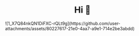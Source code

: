 <h1 align="center">Hi 👋</h1>
![1_X7Q84nkQN1DiFXC-rQLt9g](https://github.com/user-attachments/assets/80227617-21e0-4aa7-a9e1-714e2be3abdd)
